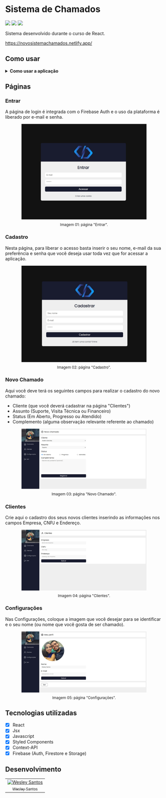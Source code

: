 # Sistema de Chamados

<div style="display: inline-block">
  <img src="https://img.shields.io/github/license/wesleysantossts/sistema-chamados?color=brightgreen" />
  <img src="https://img.shields.io/github/last-commit/wesleysantossts/sistema-chamados.svg" />
  <img src="https://img.shields.io/github/repo-size/wesleysantossts/sistema-chamados?color=brightgreen" />
</div><br/>

Sistema desenvolvido durante o curso de React.

https://novosistemachamados.netlify.app/

## Como usar

<details>
  <summary><strong>Como usar a aplicação</strong></summary>
  <ul>
    <li>Acesse o site: https://novosistemachamados.netlify.app/</li>
    <li>Vá na página de cadastro e crie o seu com nome, e-mail e senha.</li>
    <li>Entre na seção de Clientes e crie um novo cliente.</li>
    <li>Na página "Chamados", selecione o botão "Novo Chamado" e crie um chamado de exemplo para esse novo cliente.</li>
  </ul>
</details>

## Páginas


### Entrar

A página de login é integrada com o Firebase Auth e o uso da plataforma é liberado por e-mail e senha.

<div align="center">
  <img src="./src/assets/img/pgEntrar.jpg" alt="Página Entrar" width="400px"/><br/>
  <sub>Imagem 01: página "Entrar".</sub>
</div>

### Cadastro

Nesta página, para liberar o acesso basta inserir o seu nome, e-mail da sua preferência e senha que você deseja usar toda vez que for acessar a aplicação.

<div align="center">
  <img src="./src/assets/img/pgCadastro.jpg" alt="Página Cadastro" width="400px"/><br/>
  <sub>Imagem 02: página "Cadastro".</sub>
</div>

### Novo Chamado

Aqui você deve terá os seguintes campos para realizar o cadastro do novo chamado:
- Cliente (que você deverá cadastrar na página "Clientes")
- Assunto (Suporte, Visita Técnica ou Financeiro)
- Status (Em Aberto, Progresso ou Atendido)
- Complemento (alguma observação relevante referente ao chamado)

<div align="center">
  <img src="./src/assets/img/pgNovoChamado.jpg" width="400px" alt="Página Novo Chamado" /><br/>
  <sub>Imagem 03: página "Novo Chamado".</sub>
</div>

### Clientes

Crie aqui o cadastro dos seus novos clientes inserindo as informações nos campos Empresa, CNPJ e Endereço.

<div align="center">
  <img src="./src/assets/img/pgClientes.jpg" alt="Página Clientes" width="400px"/><br/>
  <sub>Imagem 04: página "Clientes".</sub>
</div>

### Configurações

Nas Configurações, coloque a imagem que você desejar para se identificar e o seu nome (ou nome que você gosta de ser chamado).

<div align="center">
  <img src="./src/assets/img/pgConfiguracoes.jpg" alt="Página Configuracoes" width="400px"/><br/>
  <sub>Imagem 05: página "Configurações".</sub>
</div>

## Tecnologias utilizadas

- [x] React
- [x] Jsx
- [x] Javascript
- [x] Styled Components
- [x] Context-API
- [x] Firebase (Auth, Firestore e Storage)

## Desenvolvimento

<table>
  <tr>
    <td border="1px solid #ddd" align="center">
      <a href="https://github.com/wesleysantossts">
        <img src="https://avatars.githubusercontent.com/u/56703526?v=4" width="100px" alt="Wesley Santos"/>
        <br/>
        <sub>Wesley Santos</sub>
      </a>
    </td>
  </tr>
</table>
